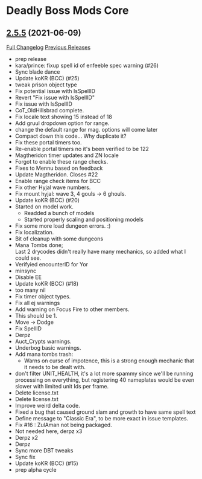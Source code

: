 # Deadly Boss Mods Core

## [2.5.5](https://github.com/DeadlyBossMods/DBM-TBC-Classic/tree/2.5.5) (2021-06-09)
[Full Changelog](https://github.com/DeadlyBossMods/DBM-TBC-Classic/compare/2.5.4...2.5.5) [Previous Releases](https://github.com/DeadlyBossMods/DBM-TBC-Classic/releases)

- prep release  
- kara/prince: fixup spell id of enfeeble spec warning (#26)  
- Sync blade dance  
- Update koKR (BCC) (#25)  
- tweak prison object type  
- Fix potential issue with IsSpellID  
- Revert "Fix issue with IsSpellID"  
- Fix issue with IsSpellID  
- CoT\_OldHillsbrad complete.  
- Fix locale text showing 15 instead of 18  
- Add gruul dropdown option for range.  
- change the default range for mag. options will come later  
- Compact down this code... Why duplicate it?  
- Fix these portal timers too.  
- Re-enable portal timers no it's been verified to be 122  
- Magtheridon timer updates and ZN locale  
- Forgot to enable these range checks.  
- Fixes to Mennu based on feedback  
- Update Magtheridon. Closes #22  
- Enable range check items for BCC  
- Fix other Hyjal wave numbers.  
- Fix mount hyjal: wave 3, 4 gouls -> 6 ghouls.  
- Update koKR (BCC) (#20)  
- Started on model work.  
    - Readded a bunch of models  
    - Started properly scaling and positioning models  
- Fix some more load dungeon errors. :)  
- Fix localization.  
- Bit of cleanup with some dungeons  
- Mana Tombs done;  
    Last 2 drycodes didn't really have many mechanics, so added what I could see.  
- Verifyied encounterID for Yor  
- minsync  
- Disable EE  
- Update koKR (BCC) (#18)  
- too many nil  
- Fix timer object types.  
- Fix all ej warnings  
- Add warning on Focus Fire to other members.  
- This should be 1.  
- Move -> Dodge  
- Fix SpellID  
- Derpz  
- Auct\_Crypts warnings.  
- Underbog basic warnings.  
- Add mana tombs trash:  
    - Warns on curse of impotence, this is a strong enough mechanic that it needs to be dealt with.  
- don't filter UNIT\_HEALTH, it's a lot more spammy since we'll be running processing on everything, but registering 40 nameplates would be even slower with limited unit Ids per frame.  
- Delete license.txt  
- Delete license.txt  
- Improve weird delta code.  
- Fixed a bug that caused ground slam and growth to have same spell text  
- Define message to "Classic Era", to be more exact in issue templates.  
- Fix #16 : ZulAman not being packaged.  
- Not needed here, derpz x3  
- Derpz x2  
- Derpz  
- Sync more DBT tweaks  
- Sync fix  
- Update koKR (BCC) (#15)  
- prep alpha cycle  
